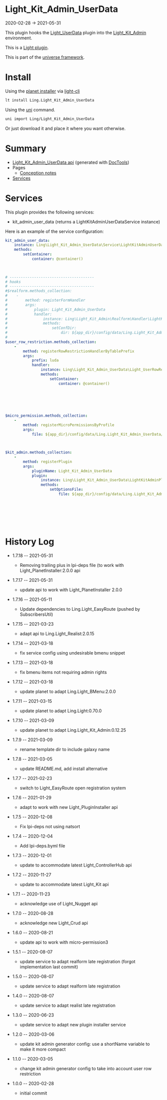 Light_Kit_Admin_UserData
===========
2020-02-28 -> 2021-05-31



This plugin hooks the [Light_UserData](https://github.com/lingtalfi/Light_UserData) plugin into the [Light_Kit_Admin](https://github.com/lingtalfi/Light_Kit_Admin) environment.


This is a [Light plugin](https://github.com/lingtalfi/Light/blob/master/doc/pages/plugin.md).

This is part of the [universe framework](https://github.com/karayabin/universe-snapshot).


Install
==========
Using the [planet installer](https://github.com/lingtalfi/Light_PlanetInstaller) via [light-cli](https://github.com/lingtalfi/Light_Cli)
```bash
lt install Ling.Light_Kit_Admin_UserData
```

Using the [uni](https://github.com/lingtalfi/universe-naive-importer) command.
```bash
uni import Ling/Light_Kit_Admin_UserData
```

Or just download it and place it where you want otherwise.






Summary
===========
- [Light_Kit_Admin_UserData api](https://github.com/lingtalfi/Light_Kit_Admin_UserData/blob/master/doc/api/Ling/Light_Kit_Admin_UserData.md) (generated with [DocTools](https://github.com/lingtalfi/DocTools))
- Pages
    - [Conception notes](https://github.com/lingtalfi/Light_Kit_Admin_UserData/blob/master/doc/pages/conception-notes.md)
- [Services](#services)



Services
=========


This plugin provides the following services:

- kit_admin_user_data (returns a LightKitAdminUserDataService instance)


Here is an example of the service configuration:

```yaml
kit_admin_user_data: 
    instance: Ling\Light_Kit_Admin_UserData\Service\LightKitAdminUserDataService
    methods: 
        setContainer: 
            container: @container()
        
    

# --------------------------------------
# hooks
# --------------------------------------
#$realform.methods_collection:
#    -
#        method: registerFormHandler
#        args:
#            plugin: Light_Kit_Admin_UserData
#            handler:
#                instance: Ling\Light_Kit_Admin\Realform\Handler\LightKitAdminRealformHandler
#                methods:
#                    setConfDir:
#                        dir: ${app_dir}/config/data/Ling.Light_Kit_Admin_UserData/Light_Realform
#
$user_row_restriction.methods_collection: 
    - 
        method: registerRowRestrictionHandlerByTablePrefix
        args: 
            prefix: luda
            handler: 
                instance: Ling\Light_Kit_Admin_UserData\Light_UserRowRestriction\LightKitAdminUserDataRowRestrictionHandler
                methods: 
                    setContainer: 
                        container: @container()
                    
                
            
        
    

$micro_permission.methods_collection: 
    - 
        method: registerMicroPermissionsByProfile
        args: 
            file: ${app_dir}/config/data/Ling.Light_Kit_Admin_UserData/Ling.Light_MicroPermission/kit_admin_user_data.profile.generated.byml
        
    

$kit_admin.methods_collection: 
    - 
        method: registerPlugin
        args: 
            pluginName: Light_Kit_Admin_UserData
            plugin: 
                instance: Ling\Light_Kit_Admin_UserData\LightKitAdminPlugin\Generated\LightKitAdminUserDataLkaPlugin
                methods: 
                    setOptionsFile: 
                        file: ${app_dir}/config/data/Ling.Light_Kit_Admin_UserData/Ling.Light_Kit_Admin/lka-options.generated.byml
                    
                
            
        
      
    

```



History Log
=============


- 1.7.18 -- 2021-05-31

    - Removing trailing plus in lpi-deps file (to work with Light_PlanetInstaller:2.0.0 api

- 1.7.17 -- 2021-05-31

    - update api to work with Light_PlanetInstaller 2.0.0

- 1.7.16 -- 2021-05-11

    - Update dependencies to Ling.Light_EasyRoute (pushed by SubscribersUtil)

- 1.7.15 -- 2021-03-23

  - adapt api to Ling.Light_Realist:2.0.15
  
- 1.7.14 -- 2021-03-18

  - fix service config using undesirable bmenu snippet
  
- 1.7.13 -- 2021-03-18

  - fix bmenu items not requiring admin rights

- 1.7.12 -- 2021-03-18

  - update planet to adapt Ling.Light_BMenu:2.0.0
  
- 1.7.11 -- 2021-03-15

    - update planet to adapt Ling.Light:0.70.0

- 1.7.10 -- 2021-03-09

    - update planet to adapt Ling.Light_Kit_Admin:0.12.25
  
- 1.7.9 -- 2021-03-09

    - rename template dir to include galaxy name
  
- 1.7.8 -- 2021-03-05

    - update README.md, add install alternative

- 1.7.7 -- 2021-02-23

    - switch to Light_EasyRoute open registration system
  
- 1.7.6 -- 2021-01-29

    - adapt to work with new Light_PluginInstaller api

- 1.7.5 -- 2020-12-08

    - Fix lpi-deps not using natsort

- 1.7.4 -- 2020-12-04

    - Add lpi-deps.byml file

- 1.7.3 -- 2020-12-01

    - update to accommodate latest Light_ControllerHub api  
    
- 1.7.2 -- 2020-11-27

    - update to accommodate latest Light_Kit api  
    
- 1.7.1 -- 2020-11-23

    - acknowledge use of Light_Nugget api  
    
- 1.7.0 -- 2020-08-28

    - acknowledge new Light_Crud api  
    
- 1.6.0 -- 2020-08-21

    - update api to work with micro-permission3
    
- 1.5.1 -- 2020-08-07

    - update service to adapt realform late registration (forgot implementation last commit)

- 1.5.0 -- 2020-08-07

    - update service to adapt realform late registration
    
- 1.4.0 -- 2020-08-07

    - update service to adapt realist late registration
    
- 1.3.0 -- 2020-06-23

    - update service to adapt new plugin installer service

- 1.2.0 -- 2020-03-06

    - update kit admin generator config: use a shortName variable to make it more compact
    
- 1.1.0 -- 2020-03-05

    - change kit admin generator config to take into account user row restriction
    
- 1.0.0 -- 2020-02-28

    - initial commit